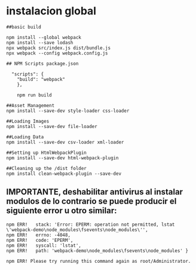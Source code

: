 # instalacion global 

	##basic build 
	
	npm install --global webpack
	npm install --save lodash
	npx webpack src/index.js dist/bundle.js
	npx webpack --config webpack.config.js
	
	## NPM Scripts package.json
	
	  "scripts": {
		"build": "webpack"
		},
		
		npm run build

	##Asset Management
	npm install --save-dev style-loader css-loader

	##Loading Images
	npm install --save-dev file-loader

	##Loading Data
	npm install --save-dev csv-loader xml-loader

	##Setting up HtmlWebpackPlugin
	npm install --save-dev html-webpack-plugin

	##Cleaning up the /dist folder 
	npm install clean-webpack-plugin --save-dev




## IMPORTANTE, deshabilitar antivirus al instalar modulos de lo contrario se puede producir el siguiente error u otro similar:

	npm ERR!   stack: 'Error: EPERM: operation not permitted, lstat 
	\'webpack-demo\node_modules\fsevents\node_modules\'',
	npm ERR!   errno: -4048,
	npm ERR!   code: 'EPERM',
	npm ERR!   syscall: 'lstat',
	npm ERR!   path: 'webpack-demo\node_modules\fsevents\node_modules' }

	npm ERR! Please try running this command again as root/Administrator.